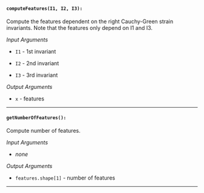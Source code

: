 #### `computeFeatures(I1, I2, I3):`

Compute the features dependent on the right Cauchy-Green strain invariants.
Note that the features only depend on I1 and I3.

_Input Arguments_

- `I1` - 1st invariant
   
- `I2` - 2nd invariant
   
- `I3` - 3rd invariant
   
_Output Arguments_

- `x` - features
   
---
   

#### `getNumberOfFeatures():`

Compute number of features.

_Input Arguments_

- _none_
   
_Output Arguments_

- `features.shape[1]` - number of features
   
---
   